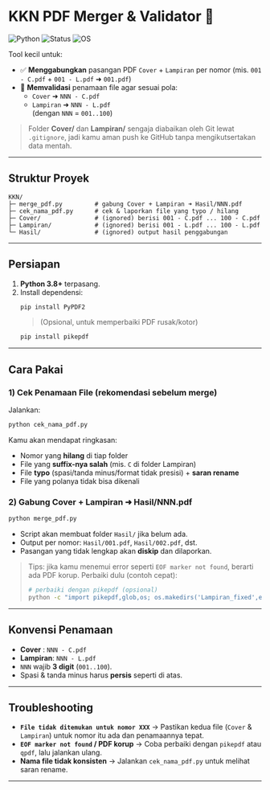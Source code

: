 # KKN PDF Merger & Validator 🚀

![Python](https://img.shields.io/badge/Python-3.8%2B-blue)
![Status](https://img.shields.io/badge/status-active-success)
![OS](https://img.shields.io/badge/OS-Windows%20%7C%20macOS%20%7C%20Linux-informational)

Tool kecil untuk:
- ✅ **Menggabungkan** pasangan PDF `Cover` + `Lampiran` per nomor (mis. `001 - C.pdf` + `001 - L.pdf` ➜ `001.pdf`)
- 🔎 **Memvalidasi** penamaan file agar sesuai pola:  
  - `Cover` ➜ `NNN - C.pdf`  
  - `Lampiran` ➜ `NNN - L.pdf`  
  (dengan `NNN` = `001..100`)

> Folder **Cover/** dan **Lampiran/** sengaja diabaikan oleh Git lewat `.gitignore`, jadi kamu aman push ke GitHub tanpa mengikutsertakan data mentah.

---

## Struktur Proyek

```
KKN/
├─ merge_pdf.py         # gabung Cover + Lampiran ➜ Hasil/NNN.pdf
├─ cek_nama_pdf.py      # cek & laporkan file yang typo / hilang
├─ Cover/               # (ignored) berisi 001 - C.pdf ... 100 - C.pdf
├─ Lampiran/            # (ignored) berisi 001 - L.pdf ... 100 - L.pdf
└─ Hasil/               # (ignored) output hasil penggabungan
```

---

## Persiapan

1. **Python 3.8+** terpasang.
2. Install dependensi:
   ```bash
   pip install PyPDF2
   ```
   > (Opsional, untuk memperbaiki PDF rusak/kotor)  
   ```bash
   pip install pikepdf
   ```

---

## Cara Pakai

### 1) Cek Penamaan File (rekomendasi sebelum merge)
Jalankan:
```bash
python cek_nama_pdf.py
```
Kamu akan mendapat ringkasan:
- Nomor yang **hilang** di tiap folder
- File yang **suffix-nya salah** (mis. `C` di folder Lampiran)
- File **typo** (spasi/tanda minus/format tidak presisi) + **saran rename**
- File yang polanya tidak bisa dikenali

### 2) Gabung Cover + Lampiran ➜ Hasil/NNN.pdf
```bash
python merge_pdf.py
```
- Script akan membuat folder `Hasil/` jika belum ada.
- Output per nomor: `Hasil/001.pdf`, `Hasil/002.pdf`, dst.
- Pasangan yang tidak lengkap akan **diskip** dan dilaporkan.

> Tips: jika kamu menemui error seperti `EOF marker not found`, berarti ada PDF korup. Perbaiki dulu (contoh cepat):
> ```bash
> # perbaiki dengan pikepdf (opsional)
> python -c "import pikepdf,glob,os; os.makedirs('Lampiran_fixed',exist_ok=True); > [pikepdf.open(f).save(os.path.join('Lampiran_fixed',os.path.basename(f))) for f in glob.glob('Lampiran/*.pdf')]"
> ```

---

## Konvensi Penamaan

- **Cover**  : `NNN - C.pdf`  
- **Lampiran**: `NNN - L.pdf`  
- `NNN` wajib **3 digit** (`001..100`).  
- Spasi & tanda minus harus **persis** seperti di atas.

---

## Troubleshooting

- **`File tidak ditemukan untuk nomor XXX`** → Pastikan kedua file (`Cover` & `Lampiran`) untuk nomor itu ada dan penamaannya tepat.
- **`EOF marker not found` / PDF korup** → Coba perbaiki dengan `pikepdf` atau `qpdf`, lalu jalankan ulang.
- **Nama file tidak konsisten** → Jalankan `cek_nama_pdf.py` untuk melihat saran rename.

---

